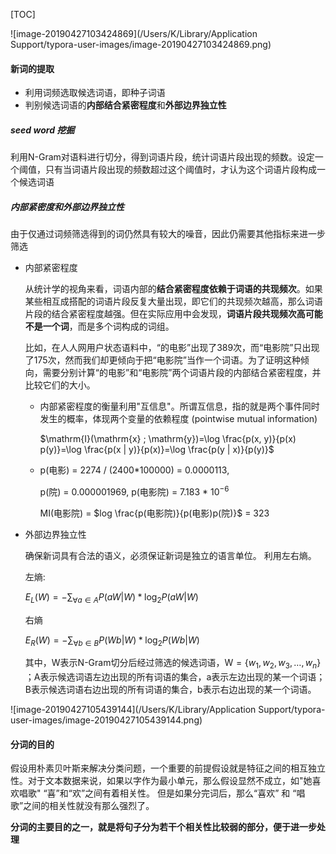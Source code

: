 [TOC]





![image-20190427103424869](/Users/K/Library/Application Support/typora-user-images/image-20190427103424869.png)



#### 新词的提取

* 利用词频选取候选词语，即种子词语
* 判别候选词语的**内部结合紧密程度**和**外部边界独立性**

##### seed word 挖掘

利用N-Gram对语料进行切分，得到词语片段，统计词语片段出现的频数。设定一个阈值，只有当词语片段出现的频数超过这个阈值时，才认为这个词语片段构成一个候选词语

##### 内部紧密度和外部边界独立性

由于仅通过词频筛选得到的词仍然具有较大的噪音，因此仍需要其他指标来进一步筛选

* 内部紧密程度

  从统计学的视角来看，词语内部的**结合紧密程度依赖于词语的共现频次**。如果某些相互成搭配的词语片段反复大量出现，即它们的共现频次越高，那么词语片段的结合紧密程度越强。但在实际应用中会发现，**词语片段共现频次高可能不是一个词**，而是多个词构成的词组。

  比如，在人人网用户状态语料中，“的电影”出现了389次，而“电影院”只出现了175次，然而我们却更倾向于把“电影院”当作一个词语。为了证明这种倾向，需要分别计算“的电影”和“电影院”两个词语片段的内部结合紧密程度，并比较它们的大小。
  * 内部紧密程度的衡量利用"互信息"。所谓互信息，指的就是两个事件同时发生的概率，体现两个变量的依赖程度 (pointwise mutual information)

    $\mathrm{I}(\mathrm{x} ; \mathrm{y})=\log \frac{p(x, y)}{p(x) p(y)}=\log \frac{p(x | y)}{p(x)}=\log \frac{p(y | x)}{p(y)}$

  * p(电影) = 2274 / (2400*100000) = 0.0000113,

    p(院) = 0.000001969, p(电影院) = 7.183 * $10^{-6}$

    MI(电影院) = $log \frac{p(电影院)}{p(电影)p(院)}$ = 323

* 外部边界独立性

  确保新词具有合法的语义，必须保证新词是独立的语言单位。 利用左右熵。

  左熵:

  $E_{L}(W)=-\sum_{\forall a \in A} P(a W | W) * \log _{2} P(a W | W)$

  右熵

  $E_{R}(W)=-\sum_{\forall b \in B} P(W b | W) * \log _{2} P(W b | W)$

  其中，W表示N-Gram切分后经过筛选的候选词语，$\mathrm{W}=\left\{w_{1}, w_{2}, w_{3}, \ldots, w_{n}\right\}$ ；A表示候选词语左边出现的所有词语的集合，a表示左边出现的某一个词语；B表示候选词语右边出现的所有词语的集合，b表示右边出现的某一个词语。

![image-20190427105439144](/Users/K/Library/Application Support/typora-user-images/image-20190427105439144.png)



#### 分词的目的

假设用朴素贝叶斯来解决分类问题，一个重要的前提假设就是特征之间的相互独立性。对于文本数据来说，如果以字作为最小单元，那么假设显然不成立，如"她喜欢唱歌" “喜”和“欢”之间有着相关性。 但是如果分完词后，那么“喜欢” 和 “唱歌”之间的相关性就没有那么强烈了。

**分词的主要目的之一，就是将句子分为若干个相关性比较弱的部分，便于进一步处理**

